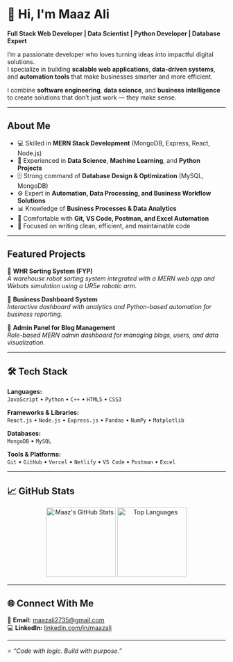 # 👋 Hi, I'm Maaz Ali  

**Full Stack Web Developer | Data Scientist | Python Developer | Database Expert**

I’m a passionate developer who loves turning ideas into impactful digital solutions.  
I specialize in building **scalable web applications**, **data-driven systems**, and **automation tools** that make businesses smarter and more efficient.  

I combine **software engineering**, **data science**, and **business intelligence** to create solutions that don’t just work — they make sense.

---

##  About Me  

- 💻 Skilled in **MERN Stack Development** (MongoDB, Express, React, Node.js)  
- 🧮 Experienced in **Data Science**, **Machine Learning**, and **Python Projects**  
- 🗄️ Strong command of **Database Design & Optimization** (MySQL, MongoDB)  
- ⚙️ Expert in **Automation, Data Processing, and Business Workflow Solutions**  
- 📊 Knowledge of **Business Processes & Data Analytics**  
- 🧰 Comfortable with **Git, VS Code, Postman, and Excel Automation**  
- 🎯 Focused on writing clean, efficient, and maintainable code  

---

##  Featured Projects  

🔹 **WHR Sorting System (FYP)**  
_A warehouse robot sorting system integrated with a MERN web app and Webots simulation using a UR5e robotic arm._  

🔹 **Business Dashboard System**  
_Interactive dashboard with analytics and Python-based automation for business reporting._  

🔹 **Admin Panel for Blog Management**  
_Role-based MERN admin dashboard for managing blogs, users, and data visualization._  

---

## 🛠️ Tech Stack  

**Languages:**  
`JavaScript` • `Python` • `C++` • `HTML5` • `CSS3`  

**Frameworks & Libraries:**  
`React.js` • `Node.js` • `Express.js` • `Pandas` • `NumPy` • `Matplotlib`  

**Databases:**  
`MongoDB` • `MySQL`  

**Tools & Platforms:**  
`Git` • `GitHub` • `Vercel` • `Netlify` • `VS Code` • `Postman` • `Excel`  

---

## 📈 GitHub Stats  

<p align="center">
  <img src="https://github-readme-stats.vercel.app/api?username=maazali&show_icons=true&theme=tokyonight" alt="Maaz's GitHub Stats" height="160" />
  <img src="https://github-readme-stats.vercel.app/api/top-langs/?username=maazali&layout=compact&theme=tokyonight" alt="Top Languages" height="160" />
</p>

---

## 🌐 Connect With Me  
📧 **Email:** [maazali2735@gmail.com](mailto:maazali2735@gmail.com)  
💻 **LinkedIn:** [linkedin.com/in/maazali](https://www.linkedin.com/in/muhammad-maaz-ali-5a3bb7282/)  

---

⭐ _“Code with logic. Build with purpose.”_  

